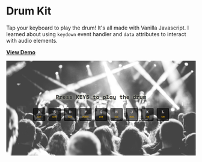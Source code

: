 # Drum Kit

Tap your keyboard to play the drum! It's all made with Vanilla Javascript. I learned about using `keydown` event handler and `data` attributes to interact with audio elements.  

[**View Demo**](https://pamcy.github.io/50Websites/24-drumkit)

![Drum Kit in JS](./imgs/demo-drumkit.png)
